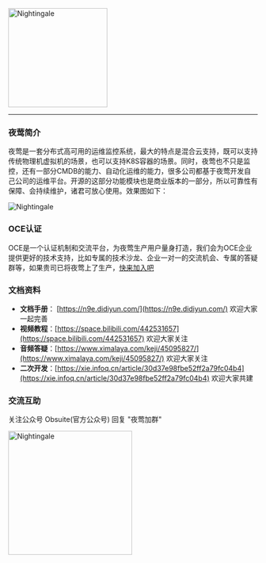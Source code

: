 <img src="https://s3-gz01.didistatic.com/n9e-pub/logo/nightingale-logo.png" width="200" alt="Nightingale"/>

---

### 夜莺简介

夜莺是一套分布式高可用的运维监控系统，最大的特点是混合云支持，既可以支持传统物理机虚拟机的场景，也可以支持K8S容器的场景。同时，夜莺也不只是监控，还有一部分CMDB的能力、自动化运维的能力，很多公司都基于夜莺开发自己公司的运维平台。开源的这部分功能模块也是商业版本的一部分，所以可靠性有保障、会持续维护，诸君可放心使用。效果图如下：



![Nightingale](https://s3-gz01.didistatic.com/n9e-pub/image/snapshot/n9e-screen.png)

### OCE认证

OCE是一个认证机制和交流平台，为夜莺生产用户量身打造，我们会为OCE企业提供更好的技术支持，比如专属的技术沙龙、企业一对一的交流机会、专属的答疑群等，如果贵司已将夜莺上了生产，[快来加入吧](https://v.didi.cn/qAA1kY)

### 文档资料

- **文档手册**： [https://n9e.didiyun.com/](https://n9e.didiyun.com/) 欢迎大家一起完善
- **视频教程**：[https://space.bilibili.com/442531657](https://space.bilibili.com/442531657) 欢迎大家关注
- **音频答疑**：[https://www.ximalaya.com/keji/45095827/](https://www.ximalaya.com/keji/45095827/) 欢迎大家关注
- **二次开发**：[https://xie.infoq.cn/article/30d37e98fbe52ff2a79fc04b4](https://xie.infoq.cn/article/30d37e98fbe52ff2a79fc04b4) 欢迎大家共建

### 交流互助

关注公众号 Obsuite(官方公众号) 回复 "夜莺加群"

<img src="https://s3-gz01.didistatic.com/n9e-pub/image/qrcode_obsuite.jpg" width="250" alt="Nightingale"/>
